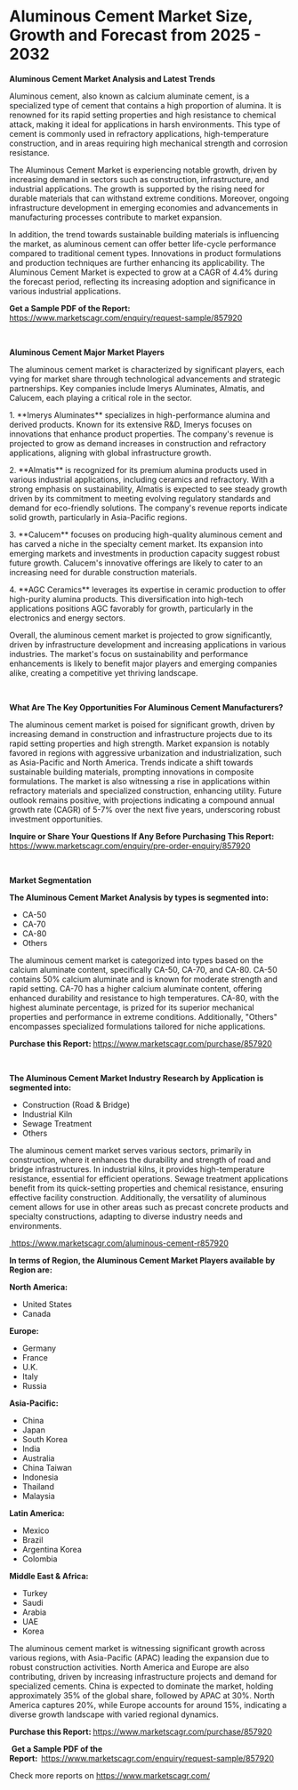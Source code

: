 <p><h1>Aluminous Cement Market Size, Growth and Forecast from 2025 - 2032</h1></p><p><strong>Aluminous Cement Market Analysis and Latest Trends</strong></p>
<p><p>Aluminous cement, also known as calcium aluminate cement, is a specialized type of cement that contains a high proportion of alumina. It is renowned for its rapid setting properties and high resistance to chemical attack, making it ideal for applications in harsh environments. This type of cement is commonly used in refractory applications, high-temperature construction, and in areas requiring high mechanical strength and corrosion resistance.</p><p>The Aluminous Cement Market is experiencing notable growth, driven by increasing demand in sectors such as construction, infrastructure, and industrial applications. The growth is supported by the rising need for durable materials that can withstand extreme conditions. Moreover, ongoing infrastructure development in emerging economies and advancements in manufacturing processes contribute to market expansion.</p><p>In addition, the trend towards sustainable building materials is influencing the market, as aluminous cement can offer better life-cycle performance compared to traditional cement types. Innovations in product formulations and production techniques are further enhancing its applicability. The Aluminous Cement Market is expected to grow at a CAGR of 4.4% during the forecast period, reflecting its increasing adoption and significance in various industrial applications.</p></p>
<p><strong>Get a Sample PDF of the Report:&nbsp;</strong> <a href="https://www.marketscagr.com/enquiry/request-sample/857920?utm_campaign=2782&utm_medium=2&utm_source=Github&utm_content=ia&utm_term=31032025&utm_id=aluminous-cement">https://www.marketscagr.com/enquiry/request-sample/857920</a></p>
<p>&nbsp;</p>
<p><strong>Aluminous Cement Major Market Players</strong></p>
<p><p>The aluminous cement market is characterized by significant players, each vying for market share through technological advancements and strategic partnerships. Key companies include Imerys Aluminates, Almatis, and Calucem, each playing a critical role in the sector.</p><p>1. **Imerys Aluminates** specializes in high-performance alumina and derived products. Known for its extensive R&D, Imerys focuses on innovations that enhance product properties. The company's revenue is projected to grow as demand increases in construction and refractory applications, aligning with global infrastructure growth.</p><p>2. **Almatis** is recognized for its premium alumina products used in various industrial applications, including ceramics and refractory. With a strong emphasis on sustainability, Almatis is expected to see steady growth driven by its commitment to meeting evolving regulatory standards and demand for eco-friendly solutions. The company's revenue reports indicate solid growth, particularly in Asia-Pacific regions.</p><p>3. **Calucem** focuses on producing high-quality aluminous cement and has carved a niche in the specialty cement market. Its expansion into emerging markets and investments in production capacity suggest robust future growth. Calucem's innovative offerings are likely to cater to an increasing need for durable construction materials.</p><p>4. **AGC Ceramics** leverages its expertise in ceramic production to offer high-purity alumina products. This diversification into high-tech applications positions AGC favorably for growth, particularly in the electronics and energy sectors.</p><p>Overall, the aluminous cement market is projected to grow significantly, driven by infrastructure development and increasing applications in various industries. The market's focus on sustainability and performance enhancements is likely to benefit major players and emerging companies alike, creating a competitive yet thriving landscape.</p></p>
<p>&nbsp;</p>
<p><strong>What Are The Key Opportunities For Aluminous Cement Manufacturers?</strong></p>
<p><p>The aluminous cement market is poised for significant growth, driven by increasing demand in construction and infrastructure projects due to its rapid setting properties and high strength. Market expansion is notably favored in regions with aggressive urbanization and industrialization, such as Asia-Pacific and North America. Trends indicate a shift towards sustainable building materials, prompting innovations in composite formulations. The market is also witnessing a rise in applications within refractory materials and specialized construction, enhancing utility. Future outlook remains positive, with projections indicating a compound annual growth rate (CAGR) of 5-7% over the next five years, underscoring robust investment opportunities.</p></p>
<p><strong>Inquire or Share Your Questions If Any Before Purchasing This Report:</strong> <a href="https://www.marketscagr.com/enquiry/pre-order-enquiry/857920?utm_campaign=2782&utm_medium=2&utm_source=Github&utm_content=ia&utm_term=31032025&utm_id=aluminous-cement">https://www.marketscagr.com/enquiry/pre-order-enquiry/857920</a></p>
<p>&nbsp;</p>
<p><strong>Market Segmentation</strong></p>
<p><strong>The Aluminous Cement Market Analysis by types is segmented into:</strong></p>
<p><ul><li>CA-50</li><li>CA-70</li><li>CA-80</li><li>Others</li></ul></p>
<p><p>The aluminous cement market is categorized into types based on the calcium aluminate content, specifically CA-50, CA-70, and CA-80. CA-50 contains 50% calcium aluminate and is known for moderate strength and rapid setting. CA-70 has a higher calcium aluminate content, offering enhanced durability and resistance to high temperatures. CA-80, with the highest aluminate percentage, is prized for its superior mechanical properties and performance in extreme conditions. Additionally, "Others" encompasses specialized formulations tailored for niche applications.</p></p>
<p><strong>Purchase this Report:&nbsp;</strong><a href="https://www.marketscagr.com/purchase/857920?utm_campaign=2782&utm_medium=2&utm_source=Github&utm_content=ia&utm_term=31032025&utm_id=aluminous-cement">https://www.marketscagr.com/purchase/857920</a></p>
<p>&nbsp;</p>
<p><strong>The Aluminous Cement Market Industry Research by Application is segmented into:</strong></p>
<p><ul><li>Construction (Road & Bridge)</li><li>Industrial Kiln</li><li>Sewage Treatment</li><li>Others</li></ul></p>
<p><p>The aluminous cement market serves various sectors, primarily in construction, where it enhances the durability and strength of road and bridge infrastructures. In industrial kilns, it provides high-temperature resistance, essential for efficient operations. Sewage treatment applications benefit from its quick-setting properties and chemical resistance, ensuring effective facility construction. Additionally, the versatility of aluminous cement allows for use in other areas such as precast concrete products and specialty constructions, adapting to diverse industry needs and environments.</p></p>
<p><a href="https://www.marketscagr.com/aluminous-cement-r857920?utm_campaign=2782&utm_medium=2&utm_source=Github&utm_content=ia&utm_term=31032025&utm_id=aluminous-cement">&nbsp;https://www.marketscagr.com/aluminous-cement-r857920</a></p>
<p><strong>In terms of Region, the Aluminous Cement Market Players available by Region are:</strong></p>
<p>
    <p> <strong> North America: </strong>
        <ul>
            <li>United States</li>
            <li>Canada</li>
        </ul>
        </p> 
    <p> <strong> Europe: </strong>
        <ul>
            <li>Germany</li>
            <li>France</li>
            <li>U.K.</li>
            <li>Italy</li>
            <li>Russia</li>
        </ul>
        </p> 
    <p> <strong> Asia-Pacific: </strong>
        <ul>
            <li>China</li>
            <li>Japan</li>
            <li>South Korea</li>
            <li>India</li>
            <li>Australia</li>
            <li>China Taiwan</li>
            <li>Indonesia</li>
            <li>Thailand</li>
            <li>Malaysia</li>
        </ul>
        </p> 
    <p> <strong> Latin America: </strong>
        <ul>
            <li>Mexico</li>
            <li>Brazil</li>
            <li>Argentina Korea</li>
            <li>Colombia</li>
        </ul>
        </p> 
    <p> <strong> Middle East & Africa: </strong>
        <ul>
            <li>Turkey</li>
            <li>Saudi</li>
            <li>Arabia</li>
            <li>UAE</li>
            <li>Korea</li>
        </ul>
    </p>
    </p>
<p><p>The aluminous cement market is witnessing significant growth across various regions, with Asia-Pacific (APAC) leading the expansion due to robust construction activities. North America and Europe are also contributing, driven by increasing infrastructure projects and demand for specialized cements. China is expected to dominate the market, holding approximately 35% of the global share, followed by APAC at 30%. North America captures 20%, while Europe accounts for around 15%, indicating a diverse growth landscape with varied regional dynamics.</p></p>
<p><strong>Purchase this Report: </strong><a href="https://www.marketscagr.com/purchase/857920?utm_campaign=2782&utm_medium=2&utm_source=Github&utm_content=ia&utm_term=31032025&utm_id=aluminous-cement">https://www.marketscagr.com/purchase/857920</a></p>
<p>&nbsp;<strong>Get a Sample PDF of the Report:&nbsp;&nbsp;</strong><a href="https://www.marketscagr.com/enquiry/request-sample/857920?utm_campaign=2782&utm_medium=2&utm_source=Github&utm_content=ia&utm_term=31032025&utm_id=aluminous-cement">https://www.marketscagr.com/enquiry/request-sample/857920</a></p>
<p><strong></strong></p>
<p>Check more reports on <a href="https://www.marketscagr.com/?utm_campaign=2782&utm_medium=2&utm_source=Github&utm_content=ia&utm_term=31032025&utm_id=aluminous-cement">https://www.marketscagr.com/</a></p>
